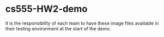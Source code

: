 # cs555-HW2-demo

It is the responsibility of each team to have these image files available in their testing environment at the start of the demo.
